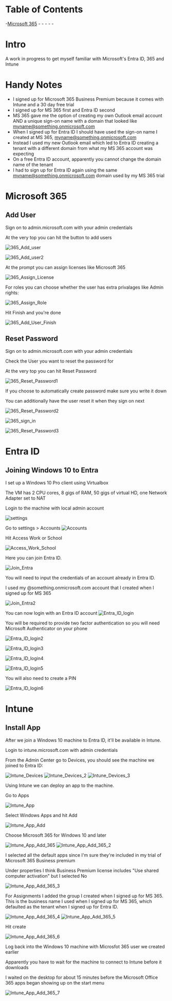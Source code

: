 # Table of Contents
-[Microsoft 365](#microsoft-365)
-[]()
-[]()
-[]()
-[]()
-[]()


# Intro
A work in progress to get myself familiar with Microsoft's Entra ID, 365 and Intune

# Handy Notes
- I signed up for Microsoft 365 Business Premium because it comes with Intune and a 30 day free trial
- I signed up for MS 365 first and Entra ID second
- MS 365 gave me the option of creating my own Outlook email account AND a unique sign-on name with a domain that looked like myname@something.onmicrosoft.com
- When I signed up for Entra ID I should have used the sign-on name I created at MS 365, myname@something.onmicrosoft.com
- Instead I used my new Outlook email which led to Entra ID creating a tenant with a different domain from what my MS 365 account was expecting
- On a free Entra ID account, apparently you cannot change the domain name of the tenant
- I had to sign up for Entra ID again using the same myname@something.onmicrosoft.com domain used by my MS 365 trial

# Microsoft 365
## Add User
Sign on to admin.microsoft.com with your admin credentials

At the very top you can hit the button to add users

![365_Add_user](https://github.com/user-attachments/assets/c9b69a8f-2f2d-449c-b933-a52d86823bd4)

![365_Add_user2](https://github.com/user-attachments/assets/7320d9f2-e6e4-4873-8b1f-4ad515804ec7)

At the prompt you can assign licenses like Microsoft 365

![365_Assign_License](https://github.com/user-attachments/assets/e80afc2e-c574-4338-8df1-e304d31f85df)

For roles you can choose whether the user has extra privalages like Admin rights:

![365_Assign_Role](https://github.com/user-attachments/assets/363b8c10-431b-4804-bf9a-4f4591cc72a5)

Hit Finish and you're done

![365_Add_User_Finish](https://github.com/user-attachments/assets/dcf63765-c82e-4001-a454-6a6f92004b3e)

## Reset Password

Sign on to admin.microsoft.com with your admin credentials

Check the User you want to reset the password for

At the very top you can hit Reset Password

![365_Reset_Password1](https://github.com/user-attachments/assets/6a29c223-a477-4114-a68a-73c3b856bdcb)

If you choose to automatically create password make sure you write it down

You can additionally have the user reset it when they sign on next

![365_Reset_Password2](https://github.com/user-attachments/assets/707eb99f-0825-403c-b28e-f89d1844b4f0)

![365_sign_in](https://github.com/user-attachments/assets/99de98ca-adaa-40dc-a859-83443d708ce8)

![365_Reset_Password3](https://github.com/user-attachments/assets/de0b7763-695f-48cc-9456-51bee2449d0e)


# Entra ID
## Joining Windows 10 to Entra
I set up a Windows 10 Pro client using Virtualbox

The VM has 2 CPU cores, 8 gigs of RAM, 50 gigs of virtual HD, one Network Adapter set to NAT

Login to the machine with local admin account

![settings](https://github.com/user-attachments/assets/30ecf4df-f647-4f0f-a13e-6577a5024bda)

Go to settings > Accounts
![Accounts](https://github.com/user-attachments/assets/2f9a0ef2-9611-4743-a039-2d4cb2344147)

Hit Access Work or School

![Access_Work_School](https://github.com/user-attachments/assets/0cc327b9-1e15-4966-99be-8830cd40fc78)

Here you can join Entra ID.  

![Join_Entra](https://github.com/user-attachments/assets/ae51ec50-e954-4241-90a3-527c5ad102c3)

You will need to input the credentials of an account already in Entra ID.  

I used my @something.onmicrosoft.com account that I created when I signed up for MS 365

![Join_Entra2](https://github.com/user-attachments/assets/bef63694-4b0e-4179-9e37-57e55f3065c6)

You can now login with an Entra ID account
![Entra_ID_login](https://github.com/user-attachments/assets/f722481c-2a62-4c70-97dd-7d61dc85f97e)

You will be required to provide two factor authentication so you will need Microsoft Authenticator on your phone

![Entra_ID_login2](https://github.com/user-attachments/assets/7d2bc687-b457-4abd-bc27-38f8049eb55a)

![Entra_ID_login3](https://github.com/user-attachments/assets/588e597c-3bd1-43cf-80f0-4d2d77ddec8e)

![Entra_ID_login4](https://github.com/user-attachments/assets/a2725608-63a8-4354-9b80-c608516727cd)


![Entra_ID_login5](https://github.com/user-attachments/assets/ebedf021-6f47-4048-9ab9-6e14fce69311)

You will also need to create a PIN

![Entra_ID_login6](https://github.com/user-attachments/assets/f1b783aa-7e8a-413e-9fee-40688ac511df)

# Intune

## Install App 

After we join a Windows 10 machine to Entra ID, it'll be available in Intune.

Login to intune.microsoft.com with admin credentials

From the Admin Center go to Devices, you should see the machine we joined to Entra ID:

![Intune_Devices](https://github.com/user-attachments/assets/19927fea-206d-42c4-a13b-4bae71ec910e)
![Intune_Devices_2](https://github.com/user-attachments/assets/2c29fda8-e926-4a97-bc9d-052af7cb896d)
![Intune_Devices_3](https://github.com/user-attachments/assets/d279e21c-fa55-41ab-9a6d-25941d12f028)

Using Intune we can deploy an app to the machine.

Go to Apps

![Intune_App](https://github.com/user-attachments/assets/88e56b45-577a-4f97-aaf5-64f2cd3cad19)

Select Windows Apps and hit Add

![Intune_App_Add](https://github.com/user-attachments/assets/75819dae-d5cb-4d96-9010-4e6602460038)

Choose Microsoft 365 for Windows 10 and later

![Intune_App_Add_365](https://github.com/user-attachments/assets/df8aa76c-3acc-4d85-9921-90164fb5bac6)
![Intune_App_Add_365_2](https://github.com/user-attachments/assets/0c60b6a3-e84c-412e-aa6d-1e7f1e39e2f4)

I selected all the default apps since I'm sure they're included in my trial of Microsoft 365 Business premium 

Under properties I think Business Premium license includes "Use shared computer activation" but I selected No

![Intune_App_Add_365_3](https://github.com/user-attachments/assets/270b8c02-cf4c-4516-aa45-18890a3b8a85)

For Assignments I added the group I created when I signed up for MS 365.  This is the business name I used when I signed up for MS 365, which defaulted as the tenant when I signed up for Entra ID.

![Intune_App_Add_365_4](https://github.com/user-attachments/assets/192e27de-f0b8-4268-a3fe-c575aba56c42)
![Intune_App_Add_365_5](https://github.com/user-attachments/assets/efa9576d-1720-4c0a-ae5f-113146ed7775)

Hit create

![Intune_App_Add_365_6](https://github.com/user-attachments/assets/49c14a80-6b9d-441d-9e77-8c2a0d8ab224)

Log back into the Windows 10 machine with Microsfot 365 user we created earlier

Apparently you have to wait for the machine to connect to Intune before it downloads

I waited on the desktop for about 15 minutes before the Microsoft Office 365 apps began showing up on the start menu

![Intune_App_Add_365_7](https://github.com/user-attachments/assets/e685cbd0-0766-4430-b0a6-07efcbf001e3)








